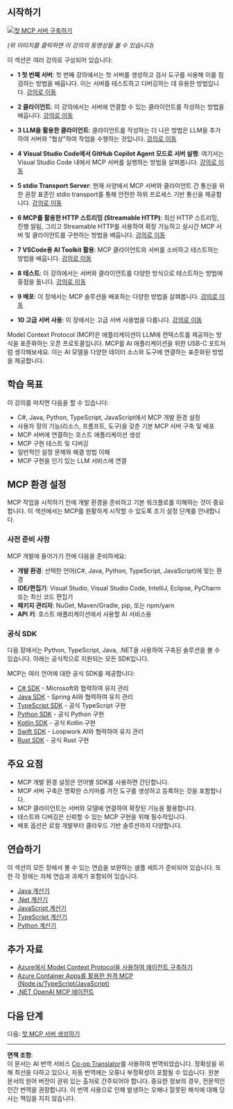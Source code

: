 <!--
CO_OP_TRANSLATOR_METADATA:
{
  "original_hash": "94b861de00829c34912ac36140f6183e",
  "translation_date": "2025-10-06T13:47:41+00:00",
  "source_file": "03-GettingStarted/README.md",
  "language_code": "ko"
}
-->
## 시작하기  

[![첫 MCP 서버 구축하기](../../../translated_images/04.0ea920069efd979a0b2dad51e72c1df7ead9c57b3305796068a6cee1f0dd6674.ko.png)](https://youtu.be/sNDZO9N4m9Y)

_(위 이미지를 클릭하면 이 강의의 동영상을 볼 수 있습니다)_

이 섹션은 여러 강의로 구성되어 있습니다:

- **1 첫 번째 서버**: 첫 번째 강의에서는 첫 서버를 생성하고 검사 도구를 사용해 이를 점검하는 방법을 배웁니다. 이는 서버를 테스트하고 디버깅하는 데 유용한 방법입니다. [강의로 이동](01-first-server/README.md)

- **2 클라이언트**: 이 강의에서는 서버에 연결할 수 있는 클라이언트를 작성하는 방법을 배웁니다. [강의로 이동](02-client/README.md)

- **3 LLM을 활용한 클라이언트**: 클라이언트를 작성하는 더 나은 방법은 LLM을 추가하여 서버와 "협상"하여 작업을 수행하는 것입니다. [강의로 이동](03-llm-client/README.md)

- **4 Visual Studio Code에서 GitHub Copilot Agent 모드로 서버 실행**: 여기서는 Visual Studio Code 내에서 MCP 서버를 실행하는 방법을 살펴봅니다. [강의로 이동](04-vscode/README.md)

- **5 stdio Transport Server**: 현재 사양에서 MCP 서버와 클라이언트 간 통신을 위한 권장 표준인 stdio transport를 통해 안전한 하위 프로세스 기반 통신을 제공합니다. [강의로 이동](05-stdio-server/README.md)

- **6 MCP를 활용한 HTTP 스트리밍 (Streamable HTTP)**: 최신 HTTP 스트리밍, 진행 알림, 그리고 Streamable HTTP를 사용하여 확장 가능하고 실시간 MCP 서버 및 클라이언트를 구현하는 방법을 배웁니다. [강의로 이동](06-http-streaming/README.md)

- **7 VSCode용 AI Toolkit 활용**: MCP 클라이언트와 서버를 소비하고 테스트하는 방법을 배웁니다. [강의로 이동](07-aitk/README.md)

- **8 테스트**: 이 강의에서는 서버와 클라이언트를 다양한 방식으로 테스트하는 방법에 중점을 둡니다. [강의로 이동](08-testing/README.md)

- **9 배포**: 이 장에서는 MCP 솔루션을 배포하는 다양한 방법을 살펴봅니다. [강의로 이동](09-deployment/README.md)

- **10 고급 서버 사용**: 이 장에서는 고급 서버 사용법을 다룹니다. [강의로 이동](./10-advanced/README.md)

Model Context Protocol (MCP)은 애플리케이션이 LLM에 컨텍스트를 제공하는 방식을 표준화하는 오픈 프로토콜입니다. MCP를 AI 애플리케이션을 위한 USB-C 포트처럼 생각해보세요. 이는 AI 모델을 다양한 데이터 소스와 도구에 연결하는 표준화된 방법을 제공합니다.

## 학습 목표

이 강의를 마치면 다음을 할 수 있습니다:

- C#, Java, Python, TypeScript, JavaScript에서 MCP 개발 환경 설정
- 사용자 정의 기능(리소스, 프롬프트, 도구)을 갖춘 기본 MCP 서버 구축 및 배포
- MCP 서버에 연결하는 호스트 애플리케이션 생성
- MCP 구현 테스트 및 디버깅
- 일반적인 설정 문제와 해결 방법 이해
- MCP 구현을 인기 있는 LLM 서비스에 연결

## MCP 환경 설정

MCP 작업을 시작하기 전에 개발 환경을 준비하고 기본 워크플로를 이해하는 것이 중요합니다. 이 섹션에서는 MCP를 원활하게 시작할 수 있도록 초기 설정 단계를 안내합니다.

### 사전 준비 사항

MCP 개발에 들어가기 전에 다음을 준비하세요:

- **개발 환경**: 선택한 언어(C#, Java, Python, TypeScript, JavaScript)에 맞는 환경
- **IDE/편집기**: Visual Studio, Visual Studio Code, IntelliJ, Eclipse, PyCharm 또는 최신 코드 편집기
- **패키지 관리자**: NuGet, Maven/Gradle, pip, 또는 npm/yarn
- **API 키**: 호스트 애플리케이션에서 사용할 AI 서비스용

### 공식 SDK

다음 장에서는 Python, TypeScript, Java, .NET을 사용하여 구축된 솔루션을 볼 수 있습니다. 아래는 공식적으로 지원되는 모든 SDK입니다.

MCP는 여러 언어에 대한 공식 SDK를 제공합니다:
- [C# SDK](https://github.com/modelcontextprotocol/csharp-sdk) - Microsoft와 협력하여 유지 관리
- [Java SDK](https://github.com/modelcontextprotocol/java-sdk) - Spring AI와 협력하여 유지 관리
- [TypeScript SDK](https://github.com/modelcontextprotocol/typescript-sdk) - 공식 TypeScript 구현
- [Python SDK](https://github.com/modelcontextprotocol/python-sdk) - 공식 Python 구현
- [Kotlin SDK](https://github.com/modelcontextprotocol/kotlin-sdk) - 공식 Kotlin 구현
- [Swift SDK](https://github.com/modelcontextprotocol/swift-sdk) - Loopwork AI와 협력하여 유지 관리
- [Rust SDK](https://github.com/modelcontextprotocol/rust-sdk) - 공식 Rust 구현

## 주요 요점

- MCP 개발 환경 설정은 언어별 SDK를 사용하면 간단합니다.
- MCP 서버 구축은 명확한 스키마를 가진 도구를 생성하고 등록하는 것을 포함합니다.
- MCP 클라이언트는 서버와 모델에 연결하여 확장된 기능을 활용합니다.
- 테스트와 디버깅은 신뢰할 수 있는 MCP 구현을 위해 필수적입니다.
- 배포 옵션은 로컬 개발부터 클라우드 기반 솔루션까지 다양합니다.

## 연습하기

이 섹션의 모든 장에서 볼 수 있는 연습을 보완하는 샘플 세트가 준비되어 있습니다. 또한 각 장에는 자체 연습과 과제가 포함되어 있습니다.

- [Java 계산기](./samples/java/calculator/README.md)
- [.Net 계산기](../../../03-GettingStarted/samples/csharp)
- [JavaScript 계산기](./samples/javascript/README.md)
- [TypeScript 계산기](./samples/typescript/README.md)
- [Python 계산기](../../../03-GettingStarted/samples/python)

## 추가 자료

- [Azure에서 Model Context Protocol을 사용하여 에이전트 구축하기](https://learn.microsoft.com/azure/developer/ai/intro-agents-mcp)
- [Azure Container Apps를 활용한 원격 MCP (Node.js/TypeScript/JavaScript)](https://learn.microsoft.com/samples/azure-samples/mcp-container-ts/mcp-container-ts/)
- [.NET OpenAI MCP 에이전트](https://learn.microsoft.com/samples/azure-samples/openai-mcp-agent-dotnet/openai-mcp-agent-dotnet/)

## 다음 단계

다음: [첫 MCP 서버 생성하기](01-first-server/README.md)

---

**면책 조항**:  
이 문서는 AI 번역 서비스 [Co-op Translator](https://github.com/Azure/co-op-translator)를 사용하여 번역되었습니다. 정확성을 위해 최선을 다하고 있으나, 자동 번역에는 오류나 부정확성이 포함될 수 있습니다. 원본 문서의 원어 버전이 권위 있는 출처로 간주되어야 합니다. 중요한 정보의 경우, 전문적인 인간 번역을 권장합니다. 이 번역 사용으로 인해 발생하는 오해나 잘못된 해석에 대해 당사는 책임을 지지 않습니다.